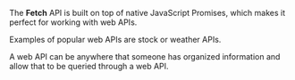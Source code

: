 The **Fetch** API is built on top of native JavaScript Promises, which makes it perfect for working with web APIs.


Examples of popular web APIs are stock or weather APIs.

A web API can be anywhere that someone has organized information and allow that to be queried through a web API.